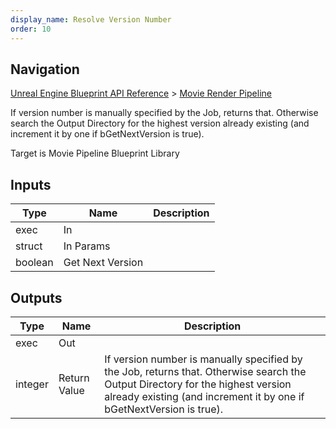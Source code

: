 ```yaml
---
display_name: Resolve Version Number
order: 10
---
```

## Navigation

[Unreal Engine Blueprint API Reference](https://dev.epicgames.com/documentation/en-us/unreal-engine/BlueprintAPI) > [Movie Render Pipeline](https://dev.epicgames.com/documentation/en-us/unreal-engine/BlueprintAPI/MovieRenderPipeline)

If version number is manually specified by the Job, returns that. Otherwise search the Output Directory for the highest version already existing (and increment it by one if bGetNextVersion is true).

Target is Movie Pipeline Blueprint Library

## Inputs

| Type | Name | Description |
| --- | --- | --- |
| exec | In |  |
| struct | In Params |  |
| boolean | Get Next Version |  |

## Outputs

| Type | Name | Description |
| --- | --- | --- |
| exec | Out |  |
| integer | Return Value | If version number is manually specified by the Job, returns that. Otherwise search the Output Directory for the highest version already existing (and increment it by one if bGetNextVersion is true). |
